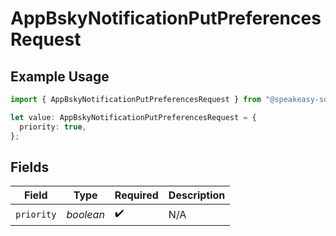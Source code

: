 # AppBskyNotificationPutPreferencesRequest

## Example Usage

```typescript
import { AppBskyNotificationPutPreferencesRequest } from "@speakeasy-sdks/bluesky/models/operations";

let value: AppBskyNotificationPutPreferencesRequest = {
  priority: true,
};
```

## Fields

| Field              | Type               | Required           | Description        |
| ------------------ | ------------------ | ------------------ | ------------------ |
| `priority`         | *boolean*          | :heavy_check_mark: | N/A                |